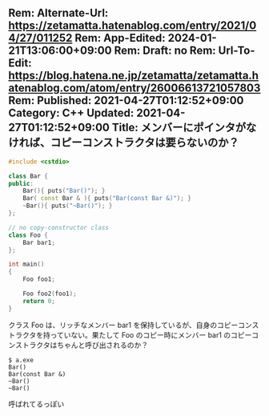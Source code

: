 Rem: Alternate-Url: https://zetamatta.hatenablog.com/entry/2021/04/27/011252
Rem: App-Edited: 2024-01-21T13:06:00+09:00
Rem: Draft: no
Rem: Url-To-Edit: https://blog.hatena.ne.jp/zetamatta/zetamatta.hatenablog.com/atom/entry/26006613721057803
Rem: Published: 2021-04-27T01:12:52+09:00
Category: C++
Updated: 2021-04-27T01:12:52+09:00
Title: メンバーにポインタがなければ、コピーコンストラクタは要らないのか？
---
```cpp
#include <cstdio>

class Bar {
public:
    Bar(){ puts("Bar()"); }
    Bar( const Bar & ){ puts("Bar(const Bar &)"); }
    ~Bar(){ puts("~Bar()"); }
};

// no copy-constructor class
class Foo {
    Bar bar1;
};

int main()
{
    Foo foo1;

    Foo foo2(foo1);
    return 0;
}
```

クラス Foo は、リッチなメンバー bar1 を保持しているが、自身のコピーコンストラクタを持っていない。果たして Foo のコピー時にメンバー bar1 のコピーコンストラクタはちゃんと呼び出されるのか？

```
$ a.exe
Bar()
Bar(const Bar &)
~Bar()
~Bar()
```

呼ばれてるっぽい
